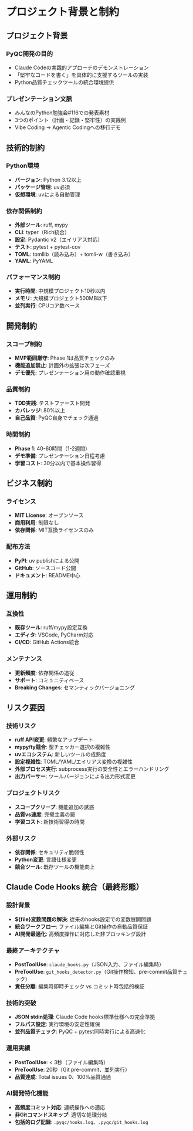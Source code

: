 # プロジェクト背景と制約

## プロジェクト背景

### PyQC開発の目的
- Claude Codeの実践的アプローチのデモンストレーション
- 「堅牢なコードを書く」を具体的に支援するツールの実装
- Python品質チェックツールの統合環境提供

### プレゼンテーション文脈
- みんなのPython勉強会#116での発表素材
- 3つのポイント（計画・記録・堅牢性）の実践例
- Vibe Coding → Agentic Codingへの移行デモ

## 技術的制約

### Python環境
- **バージョン**: Python 3.12以上
- **パッケージ管理**: uv必須
- **仮想環境**: uvによる自動管理

### 依存関係制約
- **外部ツール**: ruff, mypy
- **CLI**: typer（Rich統合）
- **設定**: Pydantic v2（エイリアス対応）
- **テスト**: pytest + pytest-cov
- **TOML**: tomllib（読み込み）+ tomli-w（書き込み）
- **YAML**: PyYAML

### パフォーマンス制約
- **実行時間**: 中規模プロジェクト10秒以内
- **メモリ**: 大規模プロジェクト500MB以下
- **並列実行**: CPUコア数ベース

## 開発制約

### スコープ制約
- **MVP範囲厳守**: Phase 1は品質チェックのみ
- **機能追加禁止**: 計画外の拡張は次フェーズ
- **デモ優先**: プレゼンテーション用の動作確認重視

### 品質制約
- **TDD実践**: テストファースト開発
- **カバレッジ**: 80%以上
- **自己品質**: PyQC自身でチェック通過

### 時間制約
- **Phase 1**: 40-60時間（1-2週間）
- **デモ準備**: プレゼンテーション日程考慮
- **学習コスト**: 30分以内で基本操作習得

## ビジネス制約

### ライセンス
- **MIT License**: オープンソース
- **商用利用**: 制限なし
- **依存関係**: MIT互換ライセンスのみ

### 配布方法
- **PyPI**: uv publishによる公開
- **GitHub**: ソースコード公開
- **ドキュメント**: README中心

## 運用制約

### 互換性
- **既存ツール**: ruff/mypy設定互換
- **エディタ**: VSCode, PyCharm対応
- **CI/CD**: GitHub Actions統合

### メンテナンス
- **更新頻度**: 依存関係の追従
- **サポート**: コミュニティベース
- **Breaking Changes**: セマンティックバージョニング

## リスク要因

### 技術リスク
- **ruff API変更**: 頻繁なアップデート
- **mypy/ty競合**: 型チェッカー選択の複雑性
- **uvエコシステム**: 新しいツールの成熟度
- **設定複雑性**: TOML/YAML/エイリアス変換の複雑性
- **外部プロセス実行**: subprocess実行の安全性とエラーハンドリング
- **出力パーサー**: ツールバージョンによる出力形式変更

### プロジェクトリスク
- **スコープクリープ**: 機能追加の誘惑
- **品質vs速度**: 完璧主義の罠
- **学習コスト**: 新技術習得の時間

### 外部リスク
- **依存関係**: セキュリティ脆弱性
- **Python変更**: 言語仕様変更
- **競合ツール**: 既存ツールの機能向上

## Claude Code Hooks 統合（最終形態）

### 設計背景
- **${file}変数問題の解決**: 従来のhooks設定での変数展開問題
- **統合ワークフロー**: ファイル編集とGit操作の自動品質保証
- **AI開発最適化**: 高頻度操作に対応した非ブロッキング設計

### 最終アーキテクチャ
- **PostToolUse**: `claude_hooks.py`（JSON入力、ファイル編集時）
- **PreToolUse**: `git_hooks_detector.py`（Git操作検知、pre-commit品質チェック）
- **責任分離**: 編集時即時チェック vs コミット時包括的検証

### 技術的突破
- **JSON stdin処理**: Claude Code hooks標準仕様への完全準拠
- **フルパス設定**: 実行環境の安定性確保
- **並列品質チェック**: PyQC + pytest同時実行による高速化

### 運用実績
- **PostToolUse**: < 3秒（ファイル編集時）
- **PreToolUse**: 20秒（Git pre-commit、並列実行）
- **品質達成**: Total issues 0、100%品質通過

### AI開発特化機能
- **高頻度コミット対応**: 連続操作への適応
- **非Gitコマンドスキップ**: 適切な処理分岐
- **包括的ログ記録**: `.pyqc/hooks.log`、`.pyqc/git_hooks.log`